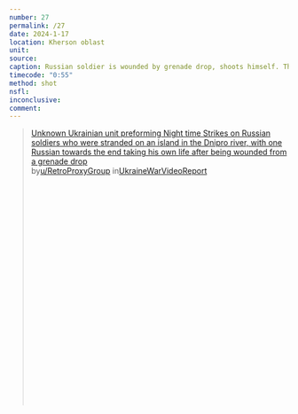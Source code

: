 ```yaml
---
number: 27
permalink: /27
date: 2024-1-17
location: Kherson oblast
unit:
source: 
caption: Russian soldier is wounded by grenade drop, shoots himself. Thermal view
timecode: "0:55"
method: shot
nsfl:
inconclusive:
comment:
---
```

<blockquote class="reddit-embed-bq" style="height:500px" data-embed-height="577"><a href="https://www.reddit.com/r/UkraineWarVideoReport/comments/198uhbq/unknown_ukrainian_unit_preforming_night_time/">Unknown Ukrainian unit preforming Night time Strikes on Russian soldiers who were stranded on an island in the Dnipro river, with one Russian towards the end taking his own life after being wounded from a grenade drop</a><br> by<a href="https://www.reddit.com/user/RetroProxyGroup/">u/RetroProxyGroup</a> in<a href="https://www.reddit.com/r/UkraineWarVideoReport/">UkraineWarVideoReport</a></blockquote><script async="" src="https://embed.reddit.com/widgets.js" charset="UTF-8"></script>